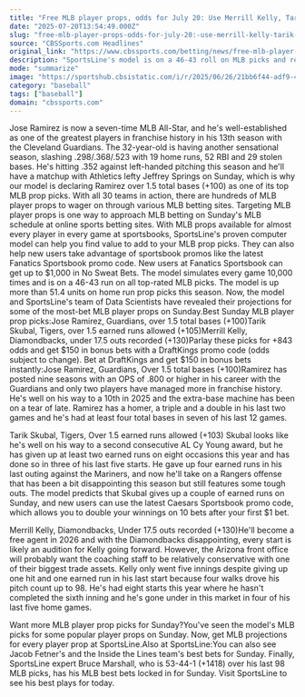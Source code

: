 ```yaml
---
title: "Free MLB player props, odds for July 20: Use Merrill Kelly, Tarik Skubal, Jose Ramirez in Sunday MLB props"
date: "2025-07-20T13:54:49.000Z"
slug: "free-mlb-player-props-odds-for-july-20:-use-merrill-kelly-tarik-skubal-jose-ramirez-in-sunday-mlb-props"
source: "CBSSports.com Headlines"
original_link: "https://www.cbssports.com/betting/news/free-mlb-player-props-odds-for-july-20-use-merrill-kelly-tarik-skubal-jose-ramirez-in-sunday-mlb-props/"
description: "SportsLine's model is on a 46-43 roll on MLB picks and revealed its MLB prop picks and MLB betting picks for sites like PrizePicks, DraftKings and FanDuel"
mode: "summarize"
image: "https://sportshub.cbsistatic.com/i/r/2025/06/26/21bb6f44-adf9-450d-a35e-2fb112c18a1e/thumbnail/1200x675/094545de2704735577a6bff275e1e9a9/jose-ramirez-guardians.png"
category: "baseball"
tags: ["baseball"]
domain: "cbssports.com"
---
```

Jose Ramirez is now a seven-time MLB All-Star, and he's well-established as one of the greatest players in franchise history in his 13th season with the Cleveland Guardians. The 32-year-old is having another sensational season, slashing .298/.368/.523 with 19 home runs, 52 RBI and 29 stolen bases. He's hitting .352 against left-handed pitching this season and he'll have a matchup with Athletics lefty Jeffrey Springs on Sunday, which is why our model is declaring Ramirez over 1.5 total bases (+100) as one of its top MLB prop picks. With all 30 teams in action, there are hundreds of MLB player props to wager on through various MLB betting sites. Targeting MLB player props is one way to approach MLB betting on Sunday's MLB schedule at online sports betting sites. With MLB props available for almost every player in every game at sportsbooks, SportsLine's proven computer model can help you find value to add to your MLB prop picks. They can also help new users take advantage of sportsbook promos like the latest Fanatics Sportsbook promo code. New users at Fanatics Sportsbook can get up to $1,000 in No Sweat Bets. The model simulates every game 10,000 times and is on a 46-43 run on all top-rated MLB picks. The model is up more than 51.4 units on home run prop picks this season. Now, the model and SportsLine's team of Data Scientists have revealed their projections for some of the most-bet MLB player props on Sunday.Best Sunday MLB player prop picks:Jose Ramirez, Guardians, over 1.5 total bases (+100)Tarik Skubal, Tigers, over 1.5 earned runs allowed (+105)Merrill Kelly, Diamondbacks, under 17.5 outs recorded (+130)Parlay these picks for +843 odds and get $150 in bonus bets with a DraftKings promo code (odds subject to change). Bet at DraftKings and get $150 in bonus bets instantly:Jose Ramirez, Guardians, Over 1.5 total bases (+100)Ramirez has posted nine seasons with an OPS of .800 or higher in his career with the Guardians and only two players have managed more in franchise history. He's well on his way to a 10th in 2025 and the extra-base machine has been on a tear of late. Ramirez has a homer, a triple and a double in his last two games and he's had at least four total bases in seven of his last 12 games.
    
    

    


    
    
Tarik Skubal, Tigers, Over 1.5 earned runs allowed (+103)  Skubal looks like he's well on his way to a second consecutive AL Cy Young award, but he has given up at least two earned runs on eight occasions this year and has done so in three of his last five starts. He gave up four earned runs in his last outing against the Mariners, and now he'll take on a Rangers offense that has been a bit disappointing this season but still features some tough outs. The model predicts that Skubal gives up a couple of earned runs on Sunday, and new users can use the latest Caesars Sportsbook promo code, which allows you to double your winnings on 10 bets after your first $1 bet.
    
    



    
Merrill Kelly, Diamondbacks, Under 17.5 outs recorded (+130)He'll become a free agent in 2026 and with the Diamondbacks disappointing, every start is likely an audition for Kelly going forward. However, the Arizona front office will probably want the coaching staff to be relatively conservative with one of their biggest trade assets. Kelly only went five innings despite giving up one hit and one earned run in his last start because four walks drove his pitch count up to 98. He's had eight starts this year where he hasn't completed the sixth inning and he's gone under in this market in four of his last five home games. 
    
    



    
Want more MLB player prop picks for Sunday?You've seen the model's MLB picks for some popular player props on Sunday. Now, get MLB projections for every player prop at SportsLine.Also at SportsLine:You can also see Jacob Fetner's and the Inside the Lines team's best bets for Sunday. Finally, SportsLine expert Bruce Marshall, who is 53-44-1 (+1418) over his last 98 MLB picks, has his MLB best bets locked in for Sunday. Visit SportsLine to see his best plays for today.